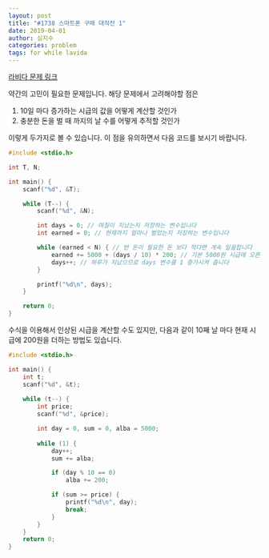 ```yaml
---
layout: post
title: "#1738 스마트폰 구매 대작전 1"
date: 2019-04-01
author: 심지수
categories: problem
tags: for while lavida
---
```


[라비다 문제 링크][1738]

약간의 고민이 필요한 문제입니다. 해당 문제에서 고려해야할 점은

1. 10일 마다 증가하는 시급의 값을 어떻게 계산할 것인가
2. 충분한 돈을 벌 때 까지의 날 수를 어떻게 추적할 것인가

이렇게 두가지로 볼 수 있습니다. 이 점을 유의하면서 다음 코드를 보시기 바랍니다.

<!--more-->

```c++
#include <stdio.h>

int T, N;

int main() {
	scanf("%d", &T);

	while (T--) {
		scanf("%d", &N);

		int days = 0; // 며칠이 지났는지 저장하는 변수입니다
		int earned = 0; // 현재까지 얼마나 벌었는지 저장하는 변수입니다

		while (earned < N) { // 번 돈이 필요한 돈 보다 적다면 계속 일을합니다
			earned += 5000 + (days / 10) * 200; // 기본 5000원 시급에 오른 임금을 계산하여 더해줍니다
			days++; // 하루가 지났으므로 days 변수를 1 증가시켜 줍니다
		}

		printf("%d\n", days);
	}

	return 0;
}
```

수식을 이용해서 인상된 시급을 계산할 수도 있지만, 다음과 같이 10째 날 마다 현재 시급에 200원을 더하는 방법도 있습니다.

```c++
#include <stdio.h>

int main() {
	int t;
	scanf("%d", &t);
 
	while (t--) {
		int price;
		scanf("%d", &price);

		int day = 0, sum = 0, alba = 5000;
 
		while (1) {
			day++;
			sum += alba;

			if (day % 10 == 0)
				alba += 200;

			if (sum >= price) {
				printf("%d\n", day);
				break;
			}
		}
	}
	return 0;
}
```

[1738]: https://lavida.us/problem.php?id=1738

